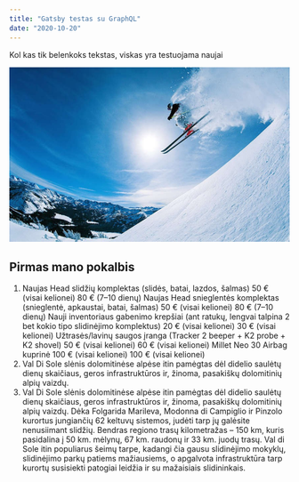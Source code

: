 ```yaml
---
title: "Gatsby testas su GraphQL"
date: "2020-10-20"
---
```


Kol kas tik belenkoks tekstas, viskas yra testuojama naujai

![Kalnai](./Kalnai_2.jpg)

## Pirmas mano pokalbis

1. Naujas Head slidžių komplektas
(slidės, batai, lazdos, šalmas)	50 €
(visai kelionei)	80 €
(7–10 dienų)
Naujas Head snieglentės komplektas
(snieglentė, apkaustai, batai, šalmas)	50 €
(visai kelionei)	80 €
(7–10 dienų)
Nauji inventoriaus gabenimo krepšiai
(ant ratukų, lengvai talpina 2 bet kokio tipo slidinėjimo komplektus)	20 €
(visai kelionei)	30 €
(visai kelionei)
Užtrasės/lavinų saugos įranga
(Tracker 2 beeper + K2 probe + K2 shovel)	50 €
(visai kelionei)	60 €
(visai kelionei)
Millet Neo 30 Airbag kuprinė	100 €
(visai kelionei)	100 €
(visai kelionei)
2. Val Di Sole slėnis dolomitinėse alpėse itin pamėgtas dėl didelio saulėtų dienų skaičiaus, geros infrastruktūros ir, žinoma, pasakiškų dolomitinių alpių vaizdų.
3. Val Di Sole slėnis dolomitinėse alpėse itin pamėgtas dėl didelio saulėtų dienų skaičiaus, geros infrastruktūros ir, žinoma, pasakiškų dolomitinių alpių vaizdų. Dėka Folgarida Marileva, Modonna di Campiglio ir Pinzolo kurortus jungiančių 62 keltuvų sistemos, judėti tarp jų galėsite nenusiimant slidžių. Bendras regiono trasų kilometražas –  150 km, kuris pasidalina į 50 km. mėlynų, 67 km. raudonų ir 33 km. juodų trasų. Val di Sole itin populiarus šeimų tarpe, kadangi čia gausu slidinėjimo mokyklų, slidinėjimo parkų patiems mažiausiems, o apgalvota infrastruktūra tarp kurortų susisiekti patogiai leidžia ir su mažaisiais slidininkais.